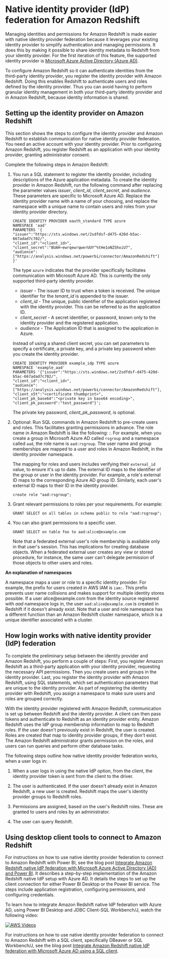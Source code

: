 # Native identity provider \(IdP\) federation for Amazon Redshift<a name="redshift-iam-access-control-native-idp"></a>

Managing identities and permissions for Amazon Redshift is made easier with native identity provider federation because it leverages your existing identity provider to simplify authentication and managing permissions\. It does this by making it possible to share identity metadata to Redshift from your identity provider\. For the first iteration of this feature, the supported identity provider is [Microsoft Azure Active Directory \(Azure AD\)](https://azure.microsoft.com/en-us/services/active-directory/)\. 

To configure Amazon Redshift so it can authenticate identities from the third\-party identity provider, you register the identity provider with Amazon Redshift\. Doing this enables Redshift to authenticate users and roles defined by the identity provider\. Thus you can avoid having to perform granular identity management in both your third\-party identity provider and in Amazon Redshift, because identity information is shared\.

## Setting up the identity provider on Amazon Redshift<a name="redshift-iam-access-control-native-idp-setup"></a>

This section shows the steps to configure the identity provider and Amazon Redshift to establish communication for native identity provider federation\. You need an active account with your identity provider\. Prior to configuring Amazon Redshift, you register Redshift as an application with your identity provider, granting administrator consent\.

Complete the following steps in Amazon Redshift:

1. You run a SQL statement to register the identity provider, including descriptions of the Azure application metadata\. To create the identity provider in Amazon Redshift, run the following command after replacing the parameter values *issuer*, *client\_id*, *client\_secret*, and *audience*\. These parameters are specific to Microsoft Azure AD\. Replace the identity provider name with a name of your choosing, and replace the namespace with a unique name to contain users and roles from your identity provider directory\.

   ```
   CREATE IDENTITY PROVIDER oauth_standard TYPE azure
   NAMESPACE 'aad'
   PARAMETERS '{
   "issuer":"https://sts.windows.net/2sdfdsf-d475-420d-b5ac-667adad7c702/",
   "client_id":"<client_id>",
   "client_secret":"BUAH~ewrqewrqwerUUY^%tHe1oNZShoiU7",
   "audience":["https://analysis.windows.net/powerbi/connector/AmazonRedshift"]
   }'
   ```

   The type `azure` indicates that the provider specifically facilitates communication with Microsoft Azure AD\. This is currently the only supported third\-party identity provider\.
   + *issuer* \- The issuer ID to trust when a token is received\. The unique identifier for the *tenant\_id* is appended to the issuer\.
   + *client\_id* \- The unique, public identifier of the application registered with the identity provider\. This can be referred to as the application ID\.
   + *client\_secret* \- A secret identifier, or password, known only to the identity provider and the registered application\.
   + *audience* \- The Application ID that is assigned to the application in Azure\.

   

   Instead of using a shared client secret, you can set parameters to specify a certificate, a private key, and a private key password when you create the identity provider\.

   ```
   CREATE IDENTITY PROVIDER example_idp TYPE azure 
   NAMESPACE 'example_aad' 
   PARAMETERS '{"issuer":"https://sts.windows.net/2sdfdsf-d475-420d-b5ac-667adad7c702/", 
   "client_id":"<client_id>", 
   "audience":["https://analysis.windows.net/powerbi/connector/AmazonRedshift"], 
   "client_x5t":"<certificate thumbprint>", 
   "client_pk_base64":"<private key in base64 encoding>", 
   "client_pk_password":"test_password"}';
   ```

   The private key password, *client\_pk\_password*, is optional\.

1. Optional: Run SQL commands in Amazon Redshift to pre\-create users and roles\. This facilitates granting permissions in advance\. The role name in Amazon Redshift is like the following: *<Namespace>:<GroupName on Azure AD>*\. For example, when you create a group in Microsoft Azure AD called `rsgroup` and a namespace called `aad`, the role name is `aad:rsgroup`\. The user name and group memberships are mapped to a user and roles in Amazon Redshift, in the identity provider namespace\.

   The mapping for roles and users includes verifying their `external_id` value, to ensure it's up to date\. The external ID maps to the identifier of the group or user in the identity provider\. For example, a role's external ID maps to the corresponding Azure AD group ID\. Similarly, each user's external ID maps to their ID in the identity provider\.

   ```
   create role "aad:rsgroup";
   ```

1. Grant relevant permissions to roles per your requirements\. For example:

   ```
   GRANT SELECT on all tables in schema public to role "aad:rsgroup";
   ```

1. You can also grant permissions to a specific user\.

   ```
   GRANT SELECT on table foo to aad:alice@example.com
   ```

   Note that a federated external user's role membership is available only in that user's session\. This has implications for creating database objects\. When a federated external user creates any view or stored procedure, for instance, the same user can't delegate permission of those objects to other users and roles\.

**An explanation of namespaces**

A namespace maps a user or role to a specific identity provider\. For example, the prefix for users created in AWS IAM is `iam:`\. This prefix prevents user name collisions and makes support for multiple identity stores possible\.  If a user alice@example\.com from the identity source registered with *aad* namespace logs in, the user `aad:alice@example.com` is created in Redshift if it doesn't already exist\. Note that a user and role namespace has a different function than an Amazon Redshift cluster namespace, which is a unique identifier associated with a cluster\.

## How login works with native identity provider \(IdP\) federation<a name="redshift-iam-access-control-native-idp-login"></a>

 To complete the preliminary setup between the identity provider and Amazon Redshift, you perform a couple of steps: First, you register Amazon Redshift as a third\-party application with your identity provider, requesting the necessary API permissions\. Then you create users and groups in the identity provider\. Last, you register the identity provider with Amazon Redshift, using SQL statements, which set authentication parameters that are unique to the identity provider\. As part of registering the identity provider with Redshift, you assign a namespace to make sure users and roles are grouped correctly\. 

 With the identity provider registered with Amazon Redshift, communication is set up between Redshift and the identity provider\. A  client can then pass tokens and authenticate to Redshift as an identity provider entity\. Amazon Redshift uses the IdP group membership information to map to Redshift roles\. If the user doesn't previously exist in Redshift, the user is created\. Roles are created that map to identity provider groups, if they don't exist\. The Amazon Redshift administrator grants permission on the roles, and users can run queries and perform other database tasks\. 

The following steps outline how native identity provider federation works, when a user logs in:

1. When a user logs in using the native IdP option, from the client, the identity provider token is sent from the client to the driver\.

1. The user is authenticated\. If the user doesn't already exist in Amazon Redshift, a new user is created\. Redshift maps the user's identity provider groups to Redshift roles\. 

1. Permissions are assigned, based on the user's Redshift roles\. These are granted to users and roles by an administrator\.

1. The user can query Redshift\.

## Using desktop client tools to connect to Amazon Redshift<a name="redshift-iam-access-control-native-idp-oauth"></a>

For instructions on how to use native identity provider federation to connect to Amazon Redshift with Power BI, see the blog post [Integrate Amazon Redshift native IdP federation with Microsoft Azure Active Directory \(AD\) and Power BI](http://aws.amazon.com/blogs/big-data/integrate-amazon-redshift-native-idp-federation-with-microsoft-azure-ad-and-power-bi/)\. It describes a step\-by\-step implementation of the Amazon Redshift native IdP setup with Azure AD\. It details the steps to set up the client connection for either Power BI Desktop or the Power BI service\. The steps include application registration, configuring permissions, and configuring credentials\.

To learn how to integrate Amazon Redshift native IdP federation with Azure AD, using Power BI Desktop and JDBC Client\-SQL Workbench/J, watch the following video:

[![AWS Videos](http://img.youtube.com/vi/https://www.youtube.com/embed/S3MQLvZ-NiI/0.jpg)](http://www.youtube.com/watch?v=https://www.youtube.com/embed/S3MQLvZ-NiI)

For instructions on how to use native identity provider federation to connect to Amazon Redshift with a SQL client, specifically DBeaver or SQL Workbench/J, see the blog post [Integrate Amazon Redshift native IdP federation with Microsoft Azure AD using a SQL client](http://aws.amazon.com/blogs/big-data/integrate-amazon-redshift-native-idp-federation-with-microsoft-azure-ad-using-a-sql-client/)\.